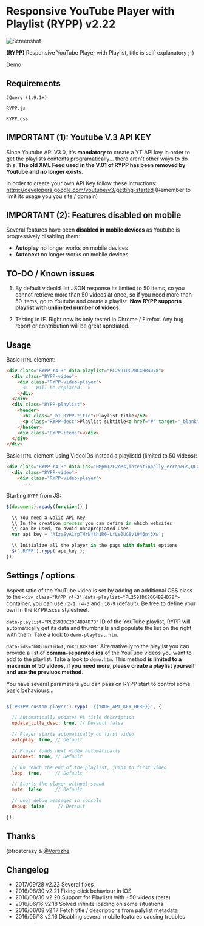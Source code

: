 Responsive YouTube Player with Playlist (RYPP) v2.22
====================================================

![Screenshot](https://raw.githubusercontent.com/carloscabo/responsive-youtube-player-with-playlist/master/screenshot.png)

**(RYPP)** Responsive YouTube Player with Playlist, title is self-explanatory ;-)

[Demo](http://htmlpreview.github.io/?http://raw.githubusercontent.com/carloscabo/responsive-youtube-player-with-playlist/master/index.html)

## Requirements

`JQuery (1.9.1+)`

`RYPP.js`

`RYPP.css`

## IMPORTANT (1): Youtube V.3 API KEY

Since Youtube API V3.0, it's **mandatory** to create a YT API key in order to get the playlists contents programatically... there aren't other ways to do this. **The old XML Feed used in the V.01 of RYPP has been removed by Youtube and no longer exists**.

In order to create your own API Key follow these intructions:
<https://developers.google.com/youtube/v3/getting-started>
(Remember to limit its usage you you site / domain)

## IMPORTANT (2): Features disabled on mobile

Several features have been **disabled in mobile devices** as Youtube is progressively disabling them:

- **Autoplay** no longer works on mobile devices
- **Autonext** no longer works on mobile devices

## TO-DO / Known issues

1. By default videoId list JSON response its limited to 50 items, so you cannot retrieve more than 50 videos at once, so if you need more than 50 items, go to Youtube and create a playlist. **Now RYPP supports playlist with unlimited number of videos**.

2. Testing in IE. Right now its only tested in Chrome / Firefox. Any bug report or contribution will be great apretiated.

## Usage

Basic `HTML` element:

````html
<div class="RYPP r4-3" data-playlist="PL2591DC20C4BB4D78">
  <div class="RYPP-video">
    <div class="RYPP-video-player">
      <!-- Will be replaced -->
    </div>
  </div>
  <div class="RYPP-playlist">
    <header>
      <h2 class="_h1 RYPP-title">Playlist title</h2>
      <p class="RYPP-desc">Playlist subtitle<a href="#" target="_blank">#hashtag</a></p>
    </header>
    <div class="RYPP-items"></div>
  </div>
</div>
````

Basic `HTML` element using VideoIDs instead a playlistId (limited to 50 videos):

````html
<div class="RYPP r4-3" data-ids="HMpmI2F2cMs,intentionally_erroneus,QLXzSefzVWU,5RWb76pj4Do">
  <div class="RYPP-video">
    <div class="RYPP-video-player">
      ...
````

Starting `RYPP` from JS:

````javascript
$(document).ready(function() {

  \\ You need a valid API Key
  \\ In the creation process you can define in which websites
  \\ can be used, to avoid unnapropiated uses
  var api_key = 'AIzaSyA1rpTMrNjth1R6-LfLe0UG8v1946nj3Xw';

  \\ Initialize all the player in the page with default options
  $('.RYPP').rypp( api_key );
});
````

## Settings / options

Aspect ratio of the YouTube video is set by adding an additional CSS class to the `<div class="RYPP r4-3" data-playlist="PL2591DC20C4BB4D78">` container, you can use `r2-1`, `r4-3` and `r16-9` (default). Be free to define your own in the RYPP.scss stylesheet.

`data-playlist="PL2591DC20C4BB4D78"`
ID of the YouTube playlist, RYPP will automatically get its data and thumbnails and populate the list on the right with them. Take a look to `demo-playlist.htm`.

`data-ids="hWGUnrIiOoI,7nXcLBXR70M"`
Alternativelly to the playlist you can provide a list of **comma-separated ids** of the YouTube vídeos you want to add to the playlist. Take a look to `demo.htm`. This method **is limited to a maximun of 50 vídeos, if you need more, please create a playlist yourself and use the previuos method**.

You have several parameters you can pass on RYPP start to control some basic behaviours...

````javascript

$('#RYPP-custom-player').rypp( '{{YOUR_API_KEY_HERE}}', {

  // Automatically updates PL title description
  update_title_desc: true, // Default false

  // Player starts automatically on first video
  autoplay: true, // Default

  // Player loads next video automatically
  autonext: true, // Default

  // On reach the end of the playlist, jumps to first video
  loop: true,     // Default

  // Starts the player without sound
  mute: false     // Default

  // Logs debug messages in console
  debug: false     // Default

});

````

## Thanks

@frostcrazy & [@Vortizhe](https://github.com/vortizhe)

## Changelog

- 2017/09/28 v2.22 Several fixes
- 2016/08/30 v2.21 Fixing click behaviour in iOS
- 2016/08/30 v2.20 Support for Playlists with +50 vídeos (beta)
- 2016/06/16 v2.18 Solved infinite loading on some situations
- 2016/06/08 v2.17 Fetch title / descriptions from palylist metadata
- 2016/05/18 v2.16 Disabling several mobile features causing troubles
